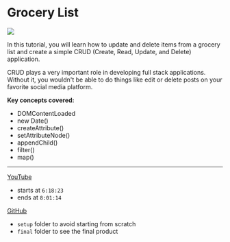 # Grocery List

![](https://www.freecodecamp.org/news/content/images/size/w1000/2021/03/grocery-list.png)

In this tutorial, you will learn how to update and delete items from a grocery list and create a simple CRUD (Create, Read, Update, and Delete) application.

CRUD plays a very important role in developing full stack applications. Without it, you wouldn't be able to do things like edit or delete posts on your favorite social media platform.  

**Key concepts covered:**

- DOMContentLoaded
- new Date()
- createAttribute()
- setAttributeNode()
- appendChild()
- filter()
- map()

---
[YouTube](https://www.youtube.com/watch?v=3PHXvlpOkf4&t=22703s)
- starts at `6:18:23`
- ends at `8:01:14`

[GitHub](https://github.com/john-smilga/javascript-basic-projects/tree/master/14-grocery-bud)
- `setup` folder to avoid starting from scratch
- `final` folder to see the final product